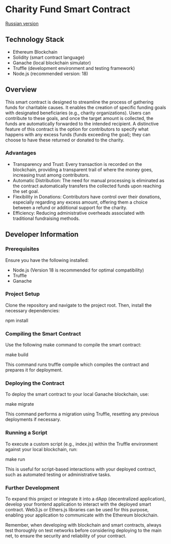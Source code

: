 # Charity Fund Smart Contract

[Russian version](README.ru.md)

## Technology Stack

- Ethereum Blockchain
- Solidity (smart contract language)
- Ganache (local blockchain simulator)
- Truffle (development environment and testing framework)
- Node.js (recommended version: 18)

## Overview

This smart contract is designed to streamline the process of gathering funds for charitable causes. It enables the creation of specific funding goals with designated beneficiaries (e.g., charity organizations). Users can contribute to these goals, and once the target amount is collected, the funds are automatically forwarded to the intended recipient. A distinctive feature of this contract is the option for contributors to specify what happens with any excess funds (funds exceeding the goal); they can choose to have these returned or donated to the charity.

### Advantages

- Transparency and Trust: Every transaction is recorded on the blockchain, providing a transparent trail of where the money goes, increasing trust among contributors.
- Automatic Distribution: The need for manual processing is eliminated as the contract automatically transfers the collected funds upon reaching the set goal.
- Flexibility in Donations: Contributors have control over their donations, especially regarding any excess amount, offering them a choice between a refund or additional support for the charity.
- Efficiency: Reducing administrative overheads associated with traditional fundraising methods.

## Developer Information

### Prerequisites

Ensure you have the following installed:

- Node.js (Version 18 is recommended for optimal compatibility)
- Truffle
- Ganache

### Project Setup

Clone the repository and navigate to the project root. Then, install the necessary dependencies:

npm install

### Compiling the Smart Contract

Use the following make command to compile the smart contract:

make build

This command runs truffle compile which compiles the contract and prepares it for deployment.

### Deploying the Contract

To deploy the smart contract to your local Ganache blockchain, use:

make migrate

This command performs a migration using Truffle, resetting any previous deployments if necessary.

### Running a Script

To execute a custom script (e.g., index.js) within the Truffle environment against your local blockchain, run:

make run

This is useful for script-based interactions with your deployed contract, such as automated testing or administrative tasks.

### Further Development

To expand this project or integrate it into a dApp (decentralized application), develop your frontend application to interact with the deployed smart contract. Web3.js or Ethers.js libraries can be used for this purpose, enabling your application to communicate with the Ethereum blockchain.

Remember, when developing with blockchain and smart contracts, always test thoroughly on test networks before considering deploying to the main net, to ensure the security and reliability of your contract.
